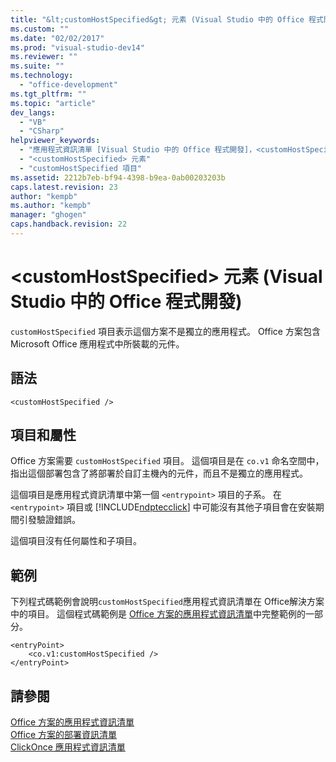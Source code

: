 ```yaml
---
title: "&lt;customHostSpecified&gt; 元素 (Visual Studio 中的 Office 程式開發)"
ms.custom: ""
ms.date: "02/02/2017"
ms.prod: "visual-studio-dev14"
ms.reviewer: ""
ms.suite: ""
ms.technology: 
  - "office-development"
ms.tgt_pltfrm: ""
ms.topic: "article"
dev_langs: 
  - "VB"
  - "CSharp"
helpviewer_keywords: 
  - "應用程式資訊清單 [Visual Studio 中的 Office 程式開發]，<customHostSpecified> 元素"
  - "<customHostSpecified> 元素"
  - "customHostSpecified 項目"
ms.assetid: 2212b7eb-bf94-4398-b9ea-0ab00203203b
caps.latest.revision: 23
author: "kempb"
ms.author: "kempb"
manager: "ghogen"
caps.handback.revision: 22
---
```

# &lt;customHostSpecified&gt; 元素 (Visual Studio 中的 Office 程式開發)
  `customHostSpecified` 項目表示這個方案不是獨立的應用程式。  Office 方案包含 Microsoft Office 應用程式中所裝載的元件。  
  
## 語法  
  
```  
<customHostSpecified />  
```  
  
## 項目和屬性  
 Office 方案需要 `customHostSpecified` 項目。  這個項目是在 `co.v1` 命名空間中，指出這個部署包含了將部署於自訂主機內的元件，而且不是獨立的應用程式。  
  
 這個項目是應用程式資訊清單中第一個 `<entrypoint>` 項目的子系。  在 `<entrypoint>` 項目或 [!INCLUDE[ndptecclick](../vsto/includes/ndptecclick-md.md)] 中可能沒有其他子項目會在安裝期間引發驗證錯誤。  
  
 這個項目沒有任何屬性和子項目。  
  
## 範例  
 下列程式碼範例會說明`customHostSpecified`應用程式資訊清單在 Office解決方案中的項目。   這個程式碼範例是 [Office 方案的應用程式資訊清單](../vsto/application-manifests-for-office-solutions.md)中完整範例的一部分。  
  
```  
<entryPoint>  
    <co.v1:customHostSpecified />  
</entryPoint>  
```  
  
## 請參閱  
 [Office 方案的應用程式資訊清單](../vsto/application-manifests-for-office-solutions.md)   
 [Office 方案的部署資訊清單](../vsto/deployment-manifests-for-office-solutions.md)   
 [ClickOnce 應用程式資訊清單](../deployment/clickonce-application-manifest.md)  
  
  